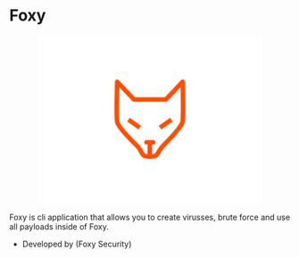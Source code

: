 # Foxy
<div>
  <p align="center">
    <img src="_assets/b_foxy.svg" width="400"> 
  </p>
</div>

Foxy is cli application that allows you to create virusses, brute force and use all payloads inside of Foxy. 



* Developed by (Foxy Security)
